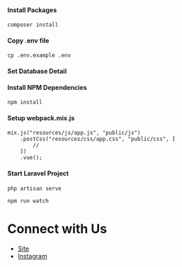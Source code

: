 #### Install Packages

```
composer install
```

#### Copy .env file

```
cp .env.example .env
```

#### Set Database Detail

#### Install NPM Dependencies

```
npm install
```

#### Setup webpack.mix.js

```
mix.js("resources/js/app.js", "public/js")
    .postCss("resources/css/app.css", "public/css", [
        //
    ])
    .vue();
```

#### Start Laravel Project

```
php artisan serve
```

```
npm run watch
```

# Connect with Us

-   [Site](https://mineart.in/)
-   [Instagram](https://www.instagram.com/_m_i_n_e_art_/)
